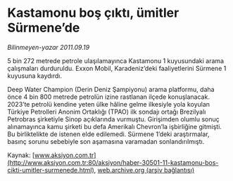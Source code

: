 # Kastamonu boş çıktı, ümitler Sürmene’de

*Bilinmeyen-yazar 2011.09.19*

<font class="agenda2NewsSpot">
 5 bin 272 metrede petrole ulaşılamayınca Kastamonu 1 kuyusundaki arama  çalışmaları durduruldu. Exxon Mobil, Karadeniz’deki faaliyetlerini  Sürmene 1 kuyusuna kaydırdı.
</font>
<font class="newsDetail">
 <p>
  Deep Water Champion (Derin Deniz Şampiyonu) arama platformu, daha önce 4 bin 800 metrede petrolün izine rastlanan ilçede konuşlanacak. 2023’te petrolü kendine yeten ülke hâline gelme ilkesiyle yola koyulan Türkiye Petrolleri Anonim Ortaklığı (TPAO) ilk sondajı ortağı Brezilyalı Petrobras şirketiyle Sinop açıklarında vurmuştu. Girişimden olumlu sonuç alınamayınca kamu şirketi bu defa Amerikalı Chevron’la işbirliğine gitmişti. Bu birliktelikte de istenen elde edilemedi. Sürmene 1’deki araştırmalar, basınç sorunu sebebiyle son aşamasına varamadan sonlandırılmıştı.
 </p>
</font>

Kaynak: [www.aksiyon.com.tr](http://www.aksiyon.com.tr:80/aksiyon/haber-30501-11-kastamonu-bos-cikti-umitler-surmenede.html), [web.archive.org (arşiv bağlantısı)](http://web.archive.org/web/20111008070429/http://www.aksiyon.com.tr:80/aksiyon/haber-30501-11-kastamonu-bos-cikti-umitler-surmenede.html)
